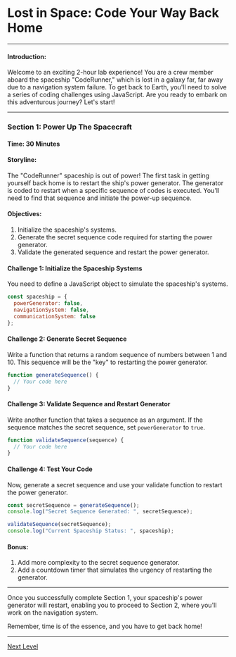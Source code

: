 # Lost in Space: Code Your Way Back Home

---

#### Introduction:
Welcome to an exciting 2-hour lab experience! You are a crew member aboard the spaceship "CodeRunner," which is lost in a galaxy far, far away due to a navigation system failure. To get back to Earth, you'll need to solve a series of coding challenges using JavaScript. Are you ready to embark on this adventurous journey? Let's start!

---

### Section 1: Power Up The Spacecraft

#### Time: 30 Minutes

#### Storyline:
The "CodeRunner" spaceship is out of power! The first task in getting yourself back home is to restart the ship's power generator. The generator is coded to restart when a specific sequence of codes is executed. You'll need to find that sequence and initiate the power-up sequence.

#### Objectives:
1. Initialize the spaceship's systems.
2. Generate the secret sequence code required for starting the power generator.
3. Validate the generated sequence and restart the power generator.

#### Challenge 1: Initialize the Spaceship Systems

You need to define a JavaScript object to simulate the spaceship's systems.

```javascript
const spaceship = {
  powerGenerator: false,
  navigationSystem: false,
  communicationSystem: false
};
```

#### Challenge 2: Generate Secret Sequence

Write a function that returns a random sequence of numbers between 1 and 10. This sequence will be the "key" to restarting the power generator.

```javascript
function generateSequence() {
  // Your code here
}
```

#### Challenge 3: Validate Sequence and Restart Generator

Write another function that takes a sequence as an argument. If the sequence matches the secret sequence, set `powerGenerator` to `true`.

```javascript
function validateSequence(sequence) {
  // Your code here
}
```

#### Challenge 4: Test Your Code

Now, generate a secret sequence and use your validate function to restart the power generator.

```javascript
const secretSequence = generateSequence();
console.log("Secret Sequence Generated: ", secretSequence);

validateSequence(secretSequence);
console.log("Current Spaceship Status: ", spaceship);
```

#### Bonus:

1. Add more complexity to the secret sequence generator.
2. Add a countdown timer that simulates the urgency of restarting the generator.

---

Once you successfully complete Section 1, your spaceship's power generator will restart, enabling you to proceed to Section 2, where you'll work on the navigation system.

Remember, time is of the essence, and you have to get back home!

---

[Next Level](https://github.com/ruizrica/LostInSpace/blob/main/part2.md)
